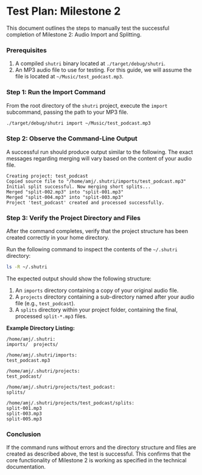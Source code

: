 # Test Plan: Milestone 2

This document outlines the steps to manually test the successful completion of Milestone 2: Audio Import and Splitting.

### Prerequisites

1.  A compiled `shutri` binary located at `./target/debug/shutri`.
2.  An MP3 audio file to use for testing. For this guide, we will assume the file is located at `~/Music/test_podcast.mp3`.

### Step 1: Run the Import Command

From the root directory of the `shutri` project, execute the `import` subcommand, passing the path to your MP3 file.

```bash
./target/debug/shutri import ~/Music/test_podcast.mp3
```

### Step 2: Observe the Command-Line Output

A successful run should produce output similar to the following. The exact messages regarding merging will vary based on the content of your audio file.

```
Creating project: test_podcast
Copied source file to "/home/amj/.shutri/imports/test_podcast.mp3"
Initial split successful. Now merging short splits...
Merged "split-002.mp3" into "split-001.mp3"
Merged "split-004.mp3" into "split-003.mp3"
Project 'test_podcast' created and processed successfully.
```

### Step 3: Verify the Project Directory and Files

After the command completes, verify that the project structure has been created correctly in your home directory.

Run the following command to inspect the contents of the `~/.shutri` directory:

```bash
ls -R ~/.shutri
```

The expected output should show the following structure:

1.  An `imports` directory containing a copy of your original audio file.
2.  A `projects` directory containing a sub-directory named after your audio file (e.g., `test_podcast`).
3.  A `splits` directory within your project folder, containing the final, processed `split-*.mp3` files.

**Example Directory Listing:**

```
/home/amj/.shutri:
imports/  projects/

/home/amj/.shutri/imports:
test_podcast.mp3

/home/amj/.shutri/projects:
test_podcast/

/home/amj/.shutri/projects/test_podcast:
splits/

/home/amj/.shutri/projects/test_podcast/splits:
split-001.mp3
split-003.mp3
split-005.mp3
```

### Conclusion

If the command runs without errors and the directory structure and files are created as described above, the test is successful. This confirms that the core functionality of Milestone 2 is working as specified in the technical documentation.
